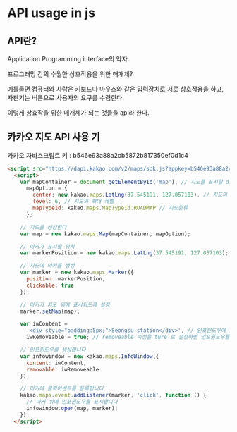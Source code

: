 # API usage in js



## API란?

Application Programming interface의 약자.

프로그래밍 간의 수월한 상호작용을 위한 매개체?

예를들면 컴퓨터와 사람은 키보드나 마우스와 같은 입력장치로 서로 상호작용을 하고, 자판기는 버튼으로 사용자의 요구를 수렴한다.

이렇게 상효작을 위한 매개체가 되는 것들을 api라 한다.



## 카카오 지도 API 사용 기

 

카카오 자바스크립트 키 : b546e93a88a2cb5872b817350ef0d1c4

```html
<script src="https://dapi.kakao.com/v2/maps/sdk.js?appkey=b546e93a88a2cb5872b817350ef0d1c4"></script>
  <script>
    var mapContainer = document.getElementById('map'), // 지도를 표시할 div 
      mapOption = {
        center: new kakao.maps.LatLng(37.545191, 127.057103), // 지도의 중심좌표
        level: 6, // 지도의 확대 레벨
        mapTypeId: kakao.maps.MapTypeId.ROADMAP // 지도종류
      };

    // 지도를 생성한다
    var map = new kakao.maps.Map(mapContainer, mapOption);

    // 마커가 표시될 위치
    var markerPosition = new kakao.maps.LatLng(37.545191, 127.057103);

    // 지도에 마커를 생성
    var marker = new kakao.maps.Marker({
      position: markerPosition,
      clickable: true
    });

    // 마커가 지도 위에 표시되도록 설정
    marker.setMap(map);

    var iwContent =
      '<div style="padding:5px;">Seongsu station</div>', // 인포윈도우에 표출될 내용으로 HTML 문자열이나 document element가 가능합니다
      iwRemoveable = true; // removeable 속성을 ture 로 설정하면 인포윈도우를 닫을 수 있는 x버튼이 표시됩니다

    // 인포윈도우를 생성합니다
    var infowindow = new kakao.maps.InfoWindow({
      content: iwContent,
      removable: iwRemoveable
    });

    // 마커에 클릭이벤트를 등록합니다
    kakao.maps.event.addListener(marker, 'click', function () {
      // 마커 위에 인포윈도우를 표시합니다
      infowindow.open(map, marker);
    });
  </script>
```

